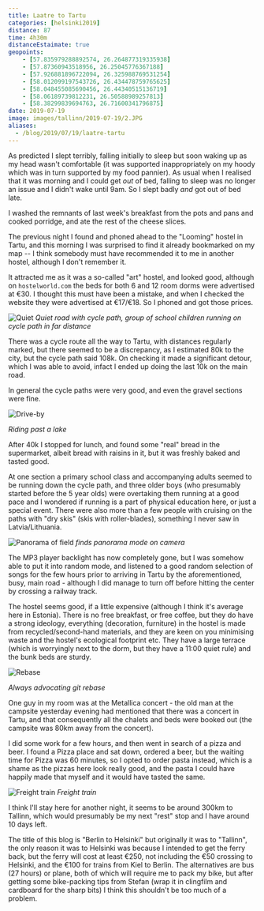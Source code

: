 ```yaml
--- 
title: Laatre to Tartu
categories: [helsinki2019]
distance: 87
time: 4h30m
distanceEstaimate: true
geopoints:
    - [57.835979288892574, 26.264877319335938]
    - [57.87360943518956, 26.25045776367188]
    - [57.926881896722094, 26.325988769531254]
    - [58.012099197543726, 26.434478759765625]
    - [58.048455085690456, 26.44340515136719]
    - [58.06189739812231, 26.50588989257813]
    - [58.38299839694763, 26.71600341796875]
date: 2019-07-19
image: images/tallinn/2019-07-19/2.JPG
aliases:
  - /blog/2019/07/19/laatre-tartu
---
```


As predicted I slept terribly, falling initially to sleep but soon waking up
as my head wasn't comfortable (it was supported inappropriately on my hoody which
was in turn supported by my food pannier). As usual when I realised that it
was morning and I could get _out_ of bed, falling to sleep was no longer an
issue and I didn't wake until 9am. So I slept badly _and_ got out of bed late.

I washed the remnants of last week's breakfast from the pots and pans and
cooked porridge, and ate the rest of the cheese slices.

The previous night I found and phoned ahead to the "Looming" hostel in Tartu,
and this morning I was surprised to find it already bookmarked on my map -- I
think somebody must have recommended it to me in another hostel, although I
don't remember it. 

It attracted me as it was a so-called "art" hostel, and looked good, although
on `hostelworld.com` the beds for both 6 and 12 room dorms were advertised at
€30. I thought this must have been a mistake, and when I checked the website
they were advertised at €17/€18. So I phoned and got those prices.

![Quiet](/images/tallinn/2019-07-19/1.JPG)
*Quiet road with cycle path, group of school children running on cycle path in
far distance*

There was a cycle route all the way to Tartu, with distances regularly marked,
but there seemed to be a discrepancy, as I estimated 80k to the city, but the
cycle path said 108k. On checking it made a significant detour, which I was
able to avoid, infact I ended up doing the last 10k on the main road.

In general the cycle paths were very good, and even the gravel sections were
fine.

![Drive-by](/images/tallinn/2019-07-19/2.JPG)

*Riding past a lake*

After 40k I stopped for lunch, and found some "real" bread in the supermarket,
albeit bread with raisins in it, but it was freshly baked and tasted good.

At one section a primary school class and accompanying adults seemed to be
running down the cycle path, and three older boys (who presumably started
before the 5 year olds) were overtaking them running at a good pace and I
wondered if running is a part of physical education here, or just a special
event. There were also more than a few people with cruising on the paths with
"dry skis" (skis with roller-blades), something I never saw in
Latvia/Lithuania.

![Panorama of field](/images/tallinn/2019-07-19/4.JPG)
*finds panorama mode on camera*

The MP3 player backlight has now completely gone, but I was somehow able to
put it into random mode, and listened to a good random selection of songs for
the few hours prior to arriving in Tartu by the aforementioned, busy, main
road - although I did manage to turn off before hitting the center by crossing
a railway track.

The hostel seems good, if a little expensive (although I think it's average
here in Estonia). There is no free breakfast, or free coffee, but they do have
a strong ideology, everything (decoration, furniture) in the hostel is made
from recycled/second-hand materials, and they are keen on you minimising waste
and the hostel's ecological footprint etc. They have a large terrace (which is
worryingly next to the dorm, but they have a 11:00 quiet rule) and the bunk
beds are sturdy.

![Rebase](/images/tallinn/2019-07-19/5.JPG)

*Always advocating git rebase*

One guy in my room was at the Metallica concert - the old man at the campsite
yesterday evening had mentioned that there was a concert in Tartu, and that
consequently all the chalets and beds were booked out (the campsite was 80km
away from the concert).

I did some work for a few hours, and then went in search of a pizza and beer.
I found a Pizza place and sat down, ordered a beer, but the waiting time for
Pizza was 60 minutes, so I opted to order pasta instead, which is a shame as
the pizzas here look really good, and the pasta I could have happily made that
myself and it would have tasted the same.

![Freight train](/images/tallinn/2019-07-19/6.JPG)
*Freight train*

I think I'll stay here for another night, it seems to be around 300km to
Tallinn, which would presumably be my next "rest" stop and I have around 10
days left. 

The title of this blog is "Berlin to Helsinki" but originally it was to
"Tallinn", the only reason it was to Helsinki was because I intended to get
the ferry back, but the ferry will cost at least €250, not including the €50
crossing to Helsinki, and the €100 for trains from Kiel to Berlin. The
alternatives are bus (27 hours) or plane, both of which will require me to
pack my bike, but after getting some bike-packing tips from Stefan (wrap it in
clingfilm and cardboard for the sharp bits) I think this shouldn't be too much
of a problem.
